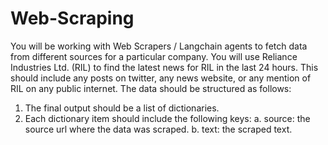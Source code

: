 # Web-Scraping

You will be working with Web Scrapers / Langchain agents to fetch data from different sources for a particular company.
You will use Reliance Industries Ltd. (RIL) to find the latest news for RIL in the last 24 hours. This should include any posts on twitter, any news website, or any mention of RIL on any public internet. The data should be structured as follows:
1.	The final output should be a list of dictionaries.
2.	Each dictionary item should include the following keys:
a.	source: the source url where the data was scraped.
b.	text: the scraped text.

